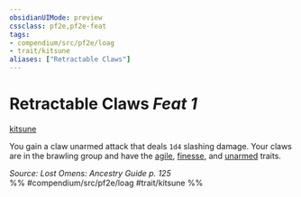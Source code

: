 ```yaml
---
obsidianUIMode: preview
cssclass: pf2e,pf2e-feat
tags:
- compendium/src/pf2e/loag
- trait/kitsune
aliases: ["Retractable Claws"]
---
```

# Retractable Claws  *Feat 1*  
[kitsune](/rules/traits/kitsune-loag.md)  


You gain a claw unarmed attack that deals `1d4` slashing damage. Your claws are in the brawling group and have the [agile](/rules/traits/agile.md), [finesse](/rules/traits/finesse.md), and [unarmed](/rules/traits/unarmed.md) traits.

*Source: Lost Omens: Ancestry Guide p. 125*  
%% #compendium/src/pf2e/loag #trait/kitsune %%